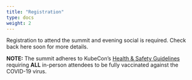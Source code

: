 ```yaml
---
title: "Registration"
type: docs
weight: 2
---
```


Registration to attend the summit and evening social is required. Check back here
soon for more details.



**NOTE:** The summit adheres to KubeCon’s [Health & Safety Guidelines] requiring
**ALL** in-person attendees to be fully vaccinated against the COVID-19 virus.

[Health & Safety Guidelines]: https://events.linuxfoundation.org/kubecon-cloudnativecon-europe/attend/health-and-safety/

